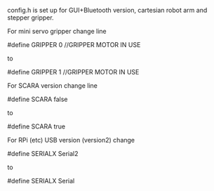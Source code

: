config.h is set up for GUI+Bluetooth version, cartesian robot arm and stepper gripper.

For mini servo gripper change line

#define GRIPPER 0 //GRIPPER MOTOR IN USE

to

#define GRIPPER 1 //GRIPPER MOTOR IN USE

For SCARA version change line

#define SCARA false

to

#define SCARA true

For RPi (etc) USB version (version2) change

#define SERIALX Serial2

to

#define SERIALX Serial
